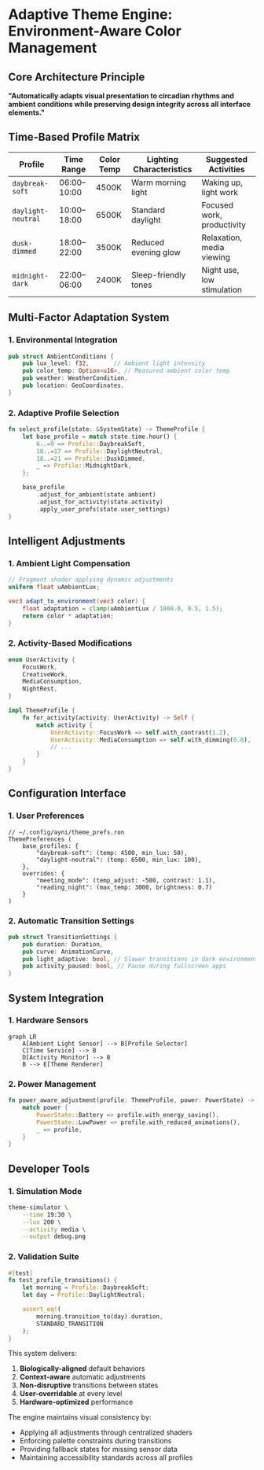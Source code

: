 # Adaptive Theme Engine: Environment-Aware Color Management

## Core Architecture Principle

**"Automatically adapts visual presentation to circadian rhythms and ambient conditions while preserving design integrity across all interface elements."**

## Time-Based Profile Matrix

| Profile            | Time Range  | Color Temp | Lighting Characteristics | Suggested Activities       |
| ------------------ | ----------- | ---------- | ------------------------ | -------------------------- |
| `daybreak-soft`    | 06:00–10:00 | 4500K      | Warm morning light       | Waking up, light work      |
| `daylight-neutral` | 10:00–18:00 | 6500K      | Standard daylight        | Focused work, productivity |
| `dusk-dimmed`      | 18:00–22:00 | 3500K      | Reduced evening glow     | Relaxation, media viewing  |
| `midnight-dark`    | 22:00–06:00 | 2400K      | Sleep-friendly tones     | Night use, low stimulation |

## Multi-Factor Adaptation System

### 1. Environmental Integration

```rust
pub struct AmbientConditions {
    pub lux_level: f32,       // Ambient light intensity
    pub color_temp: Option<u16>, // Measured ambient color temp
    pub weather: WeatherCondition,
    pub location: GeoCoordinates,
}
```

### 2. Adaptive Profile Selection

```rust
fn select_profile(state: &SystemState) -> ThemeProfile {
    let base_profile = match state.time.hour() {
        6..=9 => Profile::DaybreakSoft,
        10..=17 => Profile::DaylightNeutral,
        18..=21 => Profile::DuskDimmed,
        _ => Profile::MidnightDark,
    };

    base_profile
        .adjust_for_ambient(state.ambient)
        .adjust_for_activity(state.activity)
        .apply_user_prefs(state.user_settings)
}
```

## Intelligent Adjustments

### 1. Ambient Light Compensation

```glsl
// Fragment shader applying dynamic adjustments
uniform float uAmbientLux;

vec3 adapt_to_environment(vec3 color) {
    float adaptation = clamp(uAmbientLux / 1000.0, 0.5, 1.5);
    return color * adaptation;
}
```

### 2. Activity-Based Modifications

```rust
enum UserActivity {
    FocusWork,
    CreativeWork,
    MediaConsumption,
    NightRest,
}

impl ThemeProfile {
    fn for_activity(activity: UserActivity) -> Self {
        match activity {
            UserActivity::FocusWork => self.with_contrast(1.2),
            UserActivity::MediaConsumption => self.with_dimming(0.8),
            // ...
        }
    }
}
```

## Configuration Interface

### 1. User Preferences

```ron
// ~/.config/ayni/theme_prefs.ron
ThemePreferences (
    base_profiles: {
        "daybreak-soft": (temp: 4500, min_lux: 50),
        "daylight-neutral": (temp: 6500, min_lux: 100),
    },
    overrides: {
        "meeting_mode": (temp_adjust: -500, contrast: 1.1),
        "reading_night": (max_temp: 3000, brightness: 0.7)
    }
)
```

### 2. Automatic Transition Settings

```rust
pub struct TransitionSettings {
    pub duration: Duration,
    pub curve: AnimationCurve,
    pub light_adaptive: bool, // Slower transitions in dark environments
    pub activity_paused: bool, // Pause during fullscreen apps
}
```

## System Integration

### 1. Hardware Sensors

```mermaid
graph LR
    A[Ambient Light Sensor] --> B[Profile Selector]
    C[Time Service] --> B
    D[Activity Monitor] --> B
    B --> E[Theme Renderer]
```

### 2. Power Management

```rust
fn power_aware_adjustment(profile: ThemeProfile, power: PowerState) -> ThemeProfile {
    match power {
        PowerState::Battery => profile.with_energy_saving(),
        PowerState::LowPower => profile.with_reduced_animations(),
        _ => profile,
    }
}
```

## Developer Tools

### 1. Simulation Mode

```bash
theme-simulator \
    --time 19:30 \
    --lux 200 \
    --activity media \
    --output debug.png
```

### 2. Validation Suite

```rust
#[test]
fn test_profile_transitions() {
    let morning = Profile::DaybreakSoft;
    let day = Profile::DaylightNeutral;

    assert_eq!(
        morning.transition_to(day).duration,
        STANDARD_TRANSITION
    );
}
```

This system delivers:

1. **Biologically-aligned** default behaviors
2. **Context-aware** automatic adjustments
3. **Non-disruptive** transitions between states
4. **User-overridable** at every level
5. **Hardware-optimized** performance

The engine maintains visual consistency by:

- Applying all adjustments through centralized shaders
- Enforcing palette constraints during transitions
- Providing fallback states for missing sensor data
- Maintaining accessibility standards across all profiles
